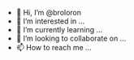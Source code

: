 - 👋 Hi, I’m @broloron
- 👀 I’m interested in ...
- 🌱 I’m currently learning ...
- 💞️ I’m looking to collaborate on ...
- 📫 How to reach me ...

<!---
broloron/broloron is a ✨ special ✨ repository because its `README.md` (this file) appears on your GitHub profile.
You can click the Preview link to take a look at your changes.
--->
